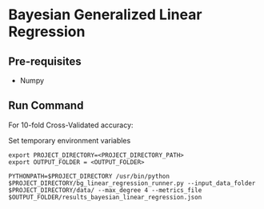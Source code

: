 # Bayesian Generalized Linear Regression

## Pre-requisites
* Numpy

## Run Command

For 10-fold Cross-Validated accuracy:

Set temporary environment variables
```
export PROJECT_DIRECTORY=<PROJECT_DIRECTORY_PATH>
export OUTPUT_FOLDER = <OUTPUT_FOLDER>
```

```
PYTHONPATH=$PROJECT_DIRECTORY /usr/bin/python $PROJECT_DIRECTORY/bg_linear_regression_runner.py --input_data_folder $PROJECT_DIRECTORY/data/ --max_degree 4 --metrics_file $OUTPUT_FOLDER/results_bayesian_linear_regression.json
```

